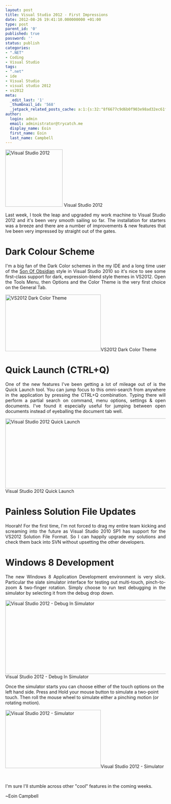 ```yaml
---
layout: post
title: Visual Studio 2012 - First Impressions
date: 2012-08-26 19:41:10.000000000 +01:00
type: post
parent_id: '0'
published: true
password: ''
status: publish
categories:
- ".NET"
- Coding
- Visual Studio
tags:
- ".net"
- ide
- Visual Studio
- visual studio 2012
- vs2012
meta:
  _edit_last: '1'
  _thumbnail_id: '568'
  _jetpack_related_posts_cache: a:1:{s:32:"8f6677c9d6b0f903e98ad32ec61f8deb";a:2:{s:7:"expires";i:1524929246;s:7:"payload";a:3:{i:0;a:1:{s:2:"id";i:714;}i:1;a:1:{s:2:"id";i:468;}i:2;a:1:{s:2:"id";i:614;}}}}
author:
  login: admin
  email: administrator@trycatch.me
  display_name: Eoin
  first_name: Eoin
  last_name: Campbell
---
```

<p><img class=" wp-image-568 " title="Visual Studio 2012" src="{{ site.baseurl }}/assets/VS_Purp526_rgb-300x300.png" alt="Visual Studio 2012" width="180" height="180" /> Visual Studio 2012</p>
<p style="text-align: justify;">Last week, I took the leap and upgraded my work machine to Visual Studio 2012 and it's been very smooth sailing so far. The installation for starters was a breeze and there are a number of improvements &amp; new features that Ive been very impressed by straight out of the gates.</p>
<h1 style="text-align: justify;">Dark Colour Scheme</h1>
<p style="text-align: justify;">I'm a big fan of the Dark Color schemes in the my IDE and a long time user of the <a title="Son Of Obsidian - StudioStyl.es" href="http://studiostyl.es/schemes/son-of-obsidian" target="_blank">Son Of Obsidian</a> style in Visual Studio 2010 so it's nice to see some first-class support for dark, expression-blend style themes in VS2012. Open the Tools Menu, then Options and the Color Theme is the very first choice on the General Tab.</p>
<p><img class="size-medium wp-image-569" title="VS2012 Dark Color Theme" src="{{ site.baseurl }}/assets/ScreenShot-300x178.png" alt="VS2012 Dark Color Theme" width="300" height="178" />VS2012 Dark Color Theme</p>
<h1 style="text-align: justify;"><!--more-->Quick Launch (CTRL+Q)</h1>
<p style="text-align: justify;">One of the new features I've been getting a lot of mileage out of is the Quick Launch tool. You can jump focus to this omni-search from anywhere in the application by pressing the CTRL+Q combination. Typing there will perform a partial search on command, menu options, settings &amp; open documents. I've found it especially useful for jumping between open documents instead of eyeballing the document tab well.</p>
<p><img class="size-full wp-image-570 " title="Visual Studio 2012 Quick Launch" src="{{ site.baseurl }}/assets/ScreenShot2.png" alt="Visual Studio 2012 Quick Launch" width="619" height="220" /> Visual Studio 2012 Quick Launch</p>
<h1 style="text-align: justify;">Painless Solution File Updates</h1>
<p style="text-align: justify;">Hoorah! For the first time, I'm not forced to drag my entire team kicking and screaming into the future as Visual Studio 2010 SP1 has support for the VS2012 Solution File Format. So I can happily upgrade my solutions and check them back into SVN without upsetting the other developers.</p>
<h1 style="text-align: justify;">Windows 8 Development</h1>
<p style="text-align: justify;">The new Windows 8 Application Development environment is very slick. Particular the slate simulator interface for testing out multi-touch, pinch-to-zoom &amp; two-finger rotation. Simply choose to run test debugging in the simulator by selecting it from the debug drop down.</p>
<p><img class="size-full wp-image-571" title="Visual Studio 2012 - Debug In Simulator" src="{{ site.baseurl }}/assets/Screenshot3.png" alt="Visual Studio 2012 - Debug In Simulator" width="510" height="232" />Visual Studio 2012 - Debug In Simulator</p>
<p>Once the simulator starts you can choose either of the touch options on the left hand side. Press and Hold your mouse button to simulate a two-point touch. Then roll the mouse wheel to simulate either a pinching motion (or rotating motion).</p>
<p><img class="size-medium wp-image-573" title="Visual Studio 2012 - Simulator" src="{{ site.baseurl }}/assets/Screenshot4-300x183.png" alt="Visual Studio 2012 - Simulator" width="300" height="183" />Visual Studio 2012 - Simulator</p>
<p>&nbsp;</p>
<p>I'm sure I'll stumble across other "cool" features in the coming weeks.</p>
<p>~Eoin Campbell</p>
